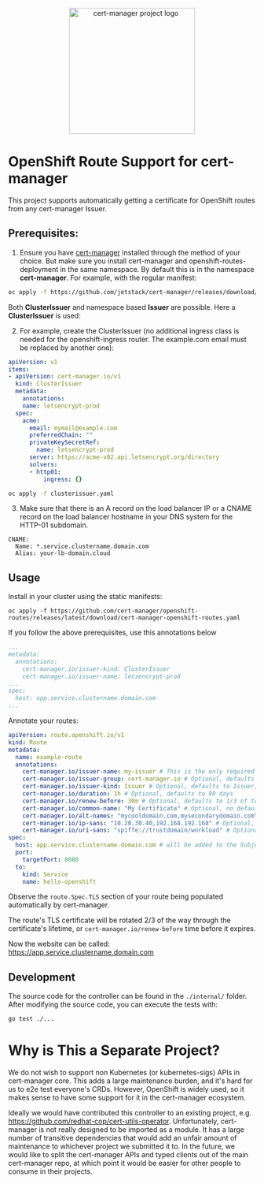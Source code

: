 <p align="center">
  <img src="https://raw.githubusercontent.com/cert-manager/cert-manager/d53c0b9270f8cd90d908460d69502694e1838f5f/logo/logo-small.png" height="256" width="256" alt="cert-manager project logo" />
</p>

# OpenShift Route Support for cert-manager

This project supports automatically getting a certificate for
OpenShift routes from any cert-manager Issuer.

## Prerequisites:

1) Ensure you have [cert-manager](https://github.com/cert-manager/cert-manager) installed
through the method of your choice. But make sure you install cert-manager and openshift-routes-deployment in the same namespace. By default this is in the namespace **cert-manager**.
For example, with the regular manifest:
```sh
oc apply -f https://github.com/jetstack/cert-manager/releases/download/v1.12.1/cert-manager.yaml
```
Both **ClusterIssuer** and namespace based **Issuer** are possible. Here a **ClusterIssuer** is used:

2) For example, create the ClusterIssuer (no additional ingress class is needed for the openshift-ingress router. The example.com email must be replaced by another one):

```yaml
apiVersion: v1
items:
- apiVersion: cert-manager.io/v1
  kind: ClusterIssuer
  metadata:
    annotations:
    name: letsencrypt-prod
  spec:
    acme:
      email: mymail@example.com
      preferredChain: ""
      privateKeySecretRef:
        name: letsencrypt-prod
      server: https://acme-v02.api.letsencrypt.org/directory
      solvers:
      - http01:
          ingress: {}
```

```sh
oc apply -f clusterissuer.yaml
```

3) Make sure that there is an A record on the load balancer IP or a CNAME record on the load balancer hostname in your DNS system for the HTTP-01 subdomain.

```
CNAME:
  Name: *.service.clustername.domain.com
  Alias: your-lb-domain.cloud
```

## Usage

Install in your cluster using the static manifests:

```shell
oc apply -f https://github.com/cert-manager/openshift-routes/releases/latest/download/cert-manager-openshift-routes.yaml
```

If you follow the above prerequisites, use this annotations below
```yaml
...
metadata:
  annotations:
    cert-manager.io/issuer-kind: ClusterIssuer
    cert-manager.io/issuer-name: letsencrypt-prod
...
spec:
  host: app.service.clustername.domain.com
...
```


Annotate your routes:

```yaml
apiVersion: route.openshift.io/v1
kind: Route
metadata:
  name: example-route
  annotations:
    cert-manager.io/issuer-name: my-issuer # This is the only required annotation
    cert-manager.io/issuer-group: cert-manager.io # Optional, defaults to cert-manager.io
    cert-manager.io/issuer-kind: Issuer # Optional, defaults to Issuer, could be ClusterIssuer or an External Issuer
    cert-manager.io/duration: 1h # Optional, defaults to 90 days
    cert-manager.io/renew-before: 30m # Optional, defaults to 1/3 of total certificate duration.
    cert-manager.io/common-name: "My Certificate" # Optional, no default.
    cert-manager.io/alt-names: "mycooldomain.com,mysecondarydomain.com" # Optional, no default
    cert-manager.io/ip-sans: "10.20.30.40,192.168.192.168" # Optional, no default
    cert-manager.io/uri-sans: "spiffe://trustdomain/workload" # Optional, no default
spec:
  host: app.service.clustername.domain.com # will be added to the Subject Alternative Names of the CertificateRequest
  port:
    targetPort: 8080
  to:
    kind: Service
    name: hello-openshift
```

Observe the `route.Spec.TLS` section of your route being populated automatically by cert-manager.

The route's TLS certificate will be rotated 2/3 of the way through the certificate's lifetime, or
`cert-manager.io/renew-before` time before it expires.

Now the website can be called: https://app.service.clustername.domain.com

## Development

The source code for the controller can be found in the `./internal/` folder.
After modifying the source code, you can execute the tests with:

```sh
go test ./...
```

# Why is This a Separate Project?

We do not wish to support non Kubernetes (or kubernetes-sigs) APIs in cert-manager core. This adds
a large maintenance burden, and it's hard for us to e2e test everyone's CRDs. However, OpenShift is
widely used, so it makes sense to have some support for it in the cert-manager ecosystem.

Ideally we would have contributed this controller to an existing project, e.g.
https://github.com/redhat-cop/cert-utils-operator. Unfortunately, cert-manager is not really designed
to be imported as a module. It has a large number of transitive dependencies that would add an unfair
amount of maintenance to whichever project we submitted it to. In the future, we would like to split
the cert-manager APIs and typed clients out of the main cert-manager repo, at which point it would be
easier for other people to consume in their projects.
